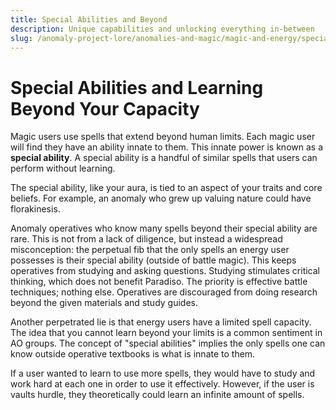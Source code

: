 ```yaml
---
title: Special Abilities and Beyond
description: Unique capabilities and unlocking everything in-between
slug: /anomaly-project-lore/anomalies-and-magic/magic-and-energy/special-abilities-and-learning-beyond-your-capacity
---
```


# Special Abilities and Learning Beyond Your Capacity

Magic users use spells that extend beyond human limits. Each magic user will find they have an ability innate to them. This innate power is known as a **special ability**. A special ability is a handful of similar spells that users can perform without learning.

The special ability, like your aura, is tied to an aspect of your traits and core beliefs. For example, an anomaly who grew up valuing nature could have florakinesis.

Anomaly operatives who know many spells beyond their special ability are rare. This is not from a lack of diligence, but instead a widespread misconception: the perpetual fib that the only spells an energy user possesses is their special ability (outside of battle magic). This keeps operatives from studying and asking questions. Studying stimulates critical thinking, which does not benefit Paradiso. The priority is effective battle techniques; nothing else. Operatives are discouraged from doing research beyond the given materials and study guides.

Another perpetrated lie is that energy users have a limited spell capacity. The idea that you cannot learn beyond your limits is a common sentiment in AO groups. The concept of "special abilities" implies the only spells one can know outside operative textbooks is what is innate to them.

If a user wanted to learn to use more spells, they would have to study and work hard at each one in order to use it effectively. However, if the user is vaults hurdle, they theoretically could learn an infinite amount of spells.
